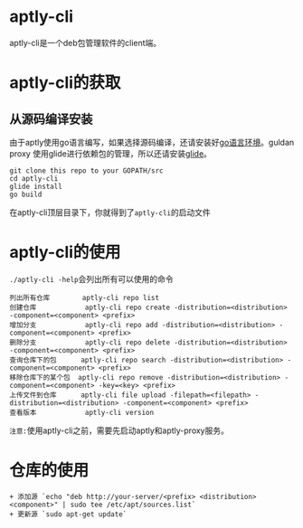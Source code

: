 # aptly-cli #
aptly-cli是一个deb包管理软件的client端。
# aptly-cli的获取
## 从源码编译安装
由于aptly使用go语言编写，如果选择源码编译，还请安装好[go语言环境](https://golang.org/doc/install)。guldan proxy 使用glide进行依赖包的管理，所以还请安装[glide](https://github.com/Masterminds/glide)。
```
git clone this repo to your GOPATH/src
cd aptly-cli
glide install
go build
```
在aptly-cli顶层目录下，你就得到了`aptly-cli`的启动文件
# aptly-cli的使用
`./aptly-cli -help`会列出所有可以使用的命令
```
列出所有仓库        aptly-cli repo list
创建仓库            aptly-cli repo create -distribution=<distribution> -component=<component> <prefix>
增加分支            aptly-cli repo add -distribution=<distribution> -component=<component> <prefix>
删除分支            aptly-cli repo delete -distribution=<distribution> -component=<component> <prefix>
查询仓库下的包      aptly-cli repo search -distribution=<distribution> -component=<component> <prefix>
移除仓库下的某个包  aptly-cli repo remove -distribution=<distribution> -component=<component> -key=<key> <prefix>
上传文件到仓库      aptly-cli file upload -filepath=<filepath> -distribution=<distribution> -component=<component> <prefix>
查看版本            aptly-cli version
```
`注意:`使用aptly-cli之前，需要先启动aptly和aptly-proxy服务。
# 仓库的使用
    + 添加源 `echo "deb http://your-server/<prefix> <distribution> <component>" | sudo tee /etc/apt/sources.list`
    + 更新源 `sudo apt-get update`
